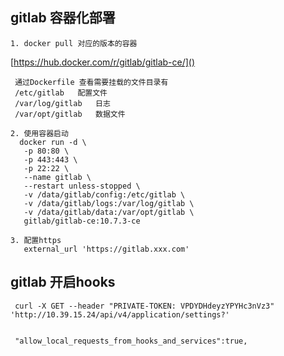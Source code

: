 ## gitlab 容器化部署
    
    1. docker pull 对应的版本的容器
  [https://hub.docker.com/r/gitlab/gitlab-ce/]() 
       
     通过Dockerfile 查看需要挂载的文件目录有
     /etc/gitlab   配置文件 
     /var/log/gitlab   日志
     /var/opt/gitlab   数据文件
    
    2. 使用容器启动 
      docker run -d \
       -p 80:80 \
       -p 443:443 \
       -p 22:22 \
       --name gitlab \
       --restart unless-stopped \
       -v /data/gitlab/config:/etc/gitlab \
       -v /data/gitlab/logs:/var/log/gitlab \
       -v /data/gitlab/data:/var/opt/gitlab \
       gitlab/gitlab-ce:10.7.3-ce
    
    3. 配置https 
       external_url 'https://gitlab.xxx.com'
       
          
         
    
          
     
    
     












## gitlab 开启hooks 
   
   
   
   
   
   
     curl -X GET --header "PRIVATE-TOKEN: VPDYDHdeyzYPYHc3nVz3" 'http://10.39.15.24/api/v4/application/settings?'
   
   
     "allow_local_requests_from_hooks_and_services":true,